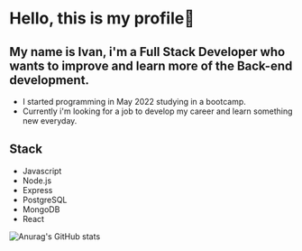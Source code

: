 # Hello, this is my profile👋

## My name is Ivan, i'm a Full Stack Developer who wants to improve and learn more of the Back-end development.
- I started programming in May 2022 studying in a bootcamp.
- Currently i'm looking for a job to develop my career and learn something new everyday.

## Stack
- Javascript
- Node.js
- Express
- PostgreSQL
- MongoDB
- React

![Anurag's GitHub stats](https://github-readme-stats.vercel.app/api?username=x1vaan&show_icons=true&theme=tokyonight)

